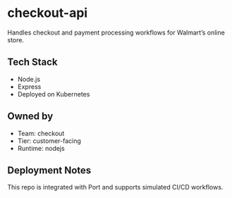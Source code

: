 # checkout-api

Handles checkout and payment processing workflows for Walmart’s online store.

## Tech Stack
- Node.js
- Express
- Deployed on Kubernetes

## Owned by
- Team: checkout
- Tier: customer-facing
- Runtime: nodejs

## Deployment Notes
This repo is integrated with Port and supports simulated CI/CD workflows.
